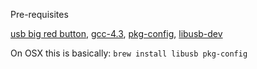 Pre-requisites

[usb big red button](http://www.dreamcheeky.com/big-red-button),
[gcc-4.3](http://stackoverflow.com/questions/10480654/std-gnu0xoption-for-macos),
[pkg-config](http://manpages.ubuntu.com/manpages/hardy/man1/pkg-config.1.html),
[libusb-dev](http://ubuntuforums.org/showthread.php?t=1537201)

On OSX this is basically: ```brew install libusb pkg-config```
